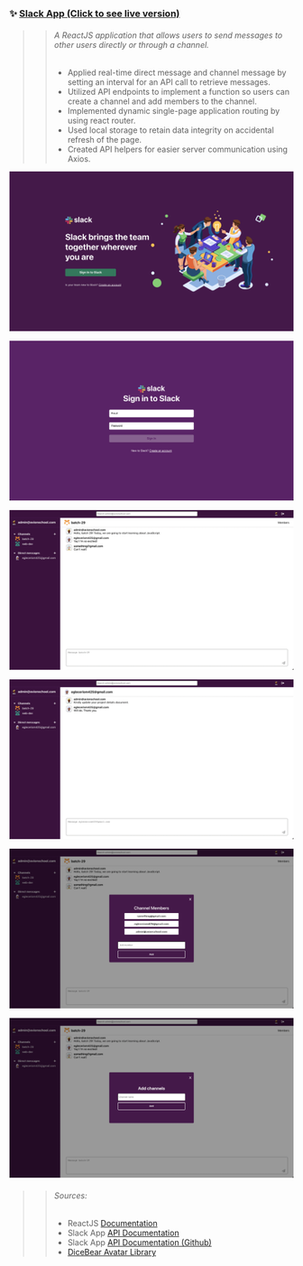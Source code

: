 ### ✨ [Slack App (Click to see live version)](https://avi-slack-app.vercel.app/)

>> ###### *A  ReactJS application that allows users to send messages to other users directly or through a channel.*
>> - Applied real-time direct message and channel message by setting an interval for an API call to retrieve messages.
>> - Utilized API endpoints to implement a function so users can create a channel and add members to the channel.
>> - Implemented dynamic single-page application routing by using react router.
>> - Used local storage to retain data integrity on accidental refresh of the page.
>> - Created API helpers for easier server communication using Axios.

![Home Page](src/assets/img/screenshots/home.png)

![Log In Page](src/assets/img/screenshots/login.png)

![Channel Page](src/assets/img/screenshots/channel.png)

![Direct Message Page](src/assets/img/screenshots/dm.png) 

![Channel Members Page](src/assets/img/screenshots/members.png)

![Add Channel Page](src/assets/img/screenshots/addchannel.png)

>> ###### Sources:
>> - ReactJS [Documentation](https://reactjs.org/docs/getting-started.html)
>> - Slack App [API Documentation](https://docs.philacctguide.xyz/)
>> - Slack App [API Documentation (Github)](https://gist.github.com/maurusrv/990fd96beb30272cbfd411ace222f355)
>> - [DiceBear Avatar Library](https://avatars.dicebear.com/)
